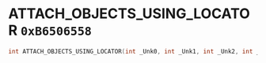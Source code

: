 # ATTACH_OBJECTS_USING_LOCATOR `0xB6506558`

```cpp
int ATTACH_OBJECTS_USING_LOCATOR(int _Unk0, int _Unk1, int _Unk2, int _Unk3, int _Unk4);
```
